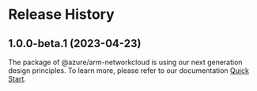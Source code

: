 # Release History
    
## 1.0.0-beta.1 (2023-04-23)

The package of @azure/arm-networkcloud is using our next generation design principles. To learn more, please refer to our documentation [Quick Start](https://aka.ms/js-track2-quickstart).
